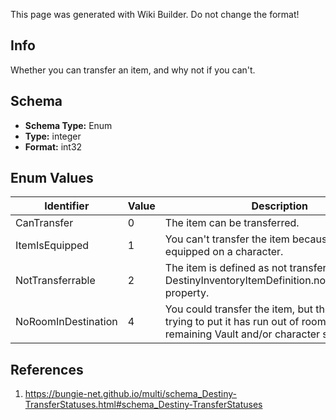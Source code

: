 <span class="wiki-builder">This page was generated with Wiki Builder. Do not change the format!</span>

## Info
Whether you can transfer an item, and why not if you can't.

## Schema
* **Schema Type:** Enum
* **Type:** integer
* **Format:** int32

## Enum Values
Identifier | Value | Description
---------- | ----- | -----------
CanTransfer | 0 | The item can be transferred.
ItemIsEquipped | 1 | You can't transfer the item because it is equipped on a character.
NotTransferrable | 2 | The item is defined as not transferrable in its DestinyInventoryItemDefinition.nonTransferrable property.
NoRoomInDestination | 4 | You could transfer the item, but the place you're trying to put it has run out of room!  Checkyour remaining Vault and/or character space.

## References
1. https://bungie-net.github.io/multi/schema_Destiny-TransferStatuses.html#schema_Destiny-TransferStatuses
